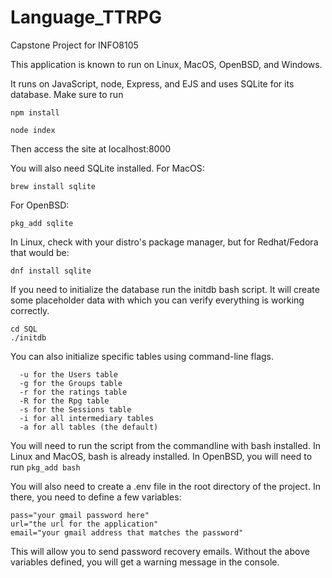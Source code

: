 # Language_TTRPG
Capstone Project for INFO8105

This application is known to run on Linux, MacOS, OpenBSD, and Windows.

It runs on JavaScript, node, Express, and EJS and uses SQLite for its database.
Make sure to run
```
npm install
```
```
node index
```
Then access the site at localhost:8000

You will also need SQLite installed. 
For MacOS:
```
brew install sqlite
```
For OpenBSD:
```
pkg_add sqlite
```
In Linux, check with your distro's package manager, but for Redhat/Fedora that would be:
```
dnf install sqlite
```

If you need to initialize the database run the initdb bash script. It will create some placeholder data with which you can verify everything is working correctly.
```
cd SQL
./initdb
```
You can also initialize specific tables using command-line flags. 
```
  -u for the Users table
  -g for the Groups table
  -r for the ratings table
  -R for the Rpg table
  -s for the Sessions table
  -i for all intermediary tables
  -a for all tables (the default)
```
You will need to run the script from the commandline with bash installed. In Linux and MacOS, bash is already installed. In OpenBSD, you will need to run 
```pkg_add bash```



You will also need to create a .env file in the root directory of the project. In there, you need to define a few variables:
```
pass="your gmail password here"
url="the url for the application"
email="your gmail address that matches the password"
```
This will allow you to send password recovery emails. Without the above variables defined, you will get a warning message in the console.
